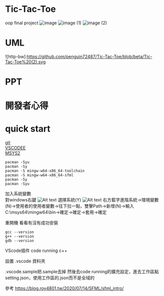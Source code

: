 # Tic-Tac-Toe
oop final project
![image](https://github.com/penguin72487/Tic-Tac-Toe/assets/70788551/f2e73925-56ca-4b49-bb8b-eb4d882ed756)
![image (1)](https://github.com/penguin72487/Tic-Tac-Toe/assets/70788551/9f9cbd6a-9ff9-4cc7-bdd7-e4ee1a04a2fd)
![image (2)](https://github.com/penguin72487/Tic-Tac-Toe/assets/70788551/f389986c-d840-4238-b7d3-c99afda8b576)

# UML
![http-bw]:https://github.com/penguin72487/Tic-Tac-Toe/blob/beta/Tic-Tac-Toe%20(2).svg
# PPT


# 開發者心得


# quick start
[git](https://git-scm.com/)  
[VSCODEE](https://code.visualstudio.com/)  
[MSYS2](https://www.msys2.org/)

```shell
pacman -Syu
pacman -Sy
pacman -S mingw-w64-x86_64-toolchain
pacman -S mingw-w64-x86_64-sfml
pacman -Sy
pacman -Syu
```

加入系統變數  
對windows右鍵
![Alt text](image.png)
選擇系統(Y)
![Alt text](image-1.png)
右方藍字進階系統->環境變數(N)->使用者的使用者變數->往下拉一點，雙擊Path->新增(N)->輸入C:\msys64\mingw64\bin->確定->確定->套用->確定

重開機
看看有沒有成功安裝

```shell
gcc --version
g++ --version
gdb --version
```

VScode插件
code running
c++

設置 .vscode 資料夾

.vscode.sample把.sample去掉
然後去code running的擴充設定，進去工作區點setting.json，使用工作區的.json而不是全域的



參考
https://blog.roy4801.tw/2020/07/14/SFML/sfml_intro/  


